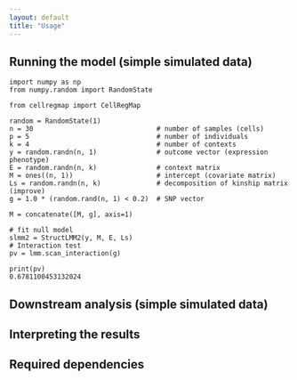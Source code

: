 ```yaml
---
layout: default
title: "Usage"
---
```


## Running the model (simple simulated data)

    import numpy as np
    from numpy.random import RandomState
    
    from cellregmap import CellRegMap
    
    random = RandomState(1)
    n = 30                               # number of samples (cells)
    p = 5                                # number of individuals
    k = 4                                # number of contexts
    y = random.randn(n, 1)               # outcome vector (expression phenotype)
    E = random.randn(n, k)               # context matrix  
    M = ones((n, 1))                     # intercept (covariate matrix)
    Ls = random.randn(n, k)              # decomposition of kinship matrix (improve)
    g = 1.0 * (random.rand(n, 1) < 0.2)  # SNP vector
    
    M = concatenate([M, g], axis=1)
    
    # fit null model
    slmm2 = StructLMM2(y, M, E, Ls)
    # Interaction test
    pv = lmm.scan_interaction(g)
    
    print(pv)
    0.6781100453132024


## Downstream analysis (simple simulated data)

## Interpreting the results

## Required dependencies

 

